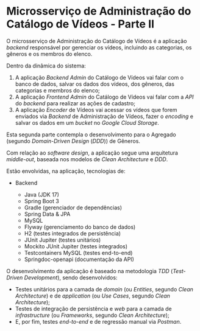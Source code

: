 # Microsserviço de Administração do Catálogo de Vídeos - Parte II

O microsserviço de Administração do Catálogo de Vídeos é a aplicação _backend_ responsável por gerenciar os vídeos, incluindo as categorias, os gêneros e os membros do elenco.

Dentro da dinâmica do sistema:

1. A aplicação _Backend Admin_ do Catálogo de Vídeos vai falar com o banco de dados, salvar os dados dos vídeos, dos gêneros, das categorias e membros do elenco;
2. A aplicação _Frontend Admin_ do Catálogo de Vídeos vai falar com a _API_ do _backend_ para realizar as ações de cadastro;
3. A aplicação _Encoder_ de Vídeos vai acessar os vídeos que forem enviados via _Backend_ de Administração de Vídeos, fazer o _encoding_ e salvar os dados em um _bucket_ no _Google Cloud Storage_.

Esta segunda parte contempla o desenvolvimento para o Agregado (segundo _Domain-Driven Design_ (_DDD_)) de Gêneros.

Com relação ao _software design_, a aplicação segue uma arquitetura _middle-out_, baseada nos modelos de _Clean Architecture_ e _DDD_.

Estão envolvidas, na aplicação, tecnologias de:

- Backend

  - Java (JDK 17)
  - Spring Boot 3
  - Gradle (gerenciador de dependências)
  - Spring Data & JPA
  - MySQL
  - Flyway (gerenciamento do banco de dados)
  - H2 (testes integrados de persistência)
  - JUnit Jupiter (testes unitários)
  - Mockito JUnit Jupiter (testes integrados)
  - Testcontainers MySQL (testes end-to-end)
  - Springdoc-openapi (documentação da API)

O desenvolvimento da aplicação é baseado na metodologia _TDD_ (_Test-Driven Development_), sendo desenvolvidos:

- Testes unitários para a camada de _domain_ (ou _Entities_, segundo _Clean Architecture_) e de _application_ (ou _Use Cases_, segundo _Clean Architecture_);
- Testes de integração de persistência e _web_ para a camada de _infrastructure_ (ou _Frameworks_, segundo _Clean Architecture_);
- E, por fim, testes _end-to-end_ e de regressão manual via _Postman_.
